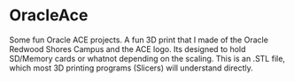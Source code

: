 # OracleAce
Some fun Oracle ACE projects.
A fun 3D print that I made of the Oracle Redwood Shores Campus and the ACE logo. Its designed to hold SD/Memory cards or whatnot depending on the scaling.
This is an .STL file, which most 3D printing programs (Slicers) will understand directly.
